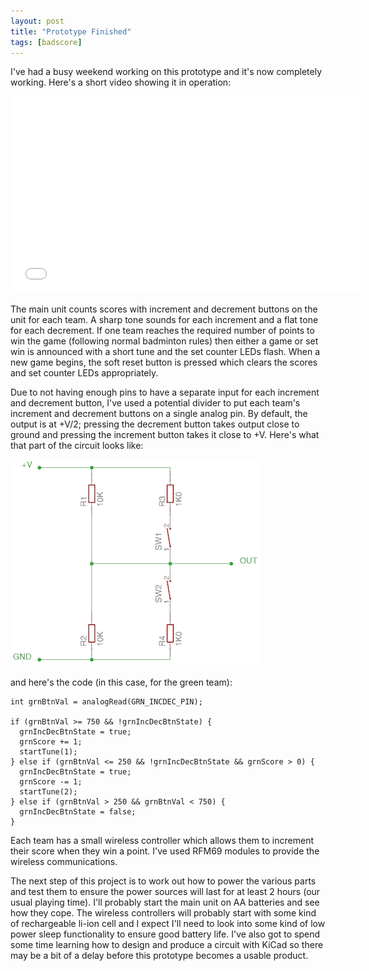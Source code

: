 ```yaml
---
layout: post
title: "Prototype Finished"
tags: [badscore]
---
```


I've had a busy weekend working on this prototype and it's now completely working.  Here's a short video showing it in operation:

<div align="center">
<iframe width="560" height="315" src="//www.youtube.com/embed/zP7rkjwITfw" frameborder="0" allowfullscreen></iframe>
</div>

The main unit counts scores with increment and decrement buttons on the unit for each team.  A sharp tone sounds for each increment and a flat tone for each decrement.  If one team reaches the required number of points to win the game (following normal badminton rules) then either a game or set win is announced with a short tune and the set counter LEDs flash.  When a new game begins, the soft reset button is pressed which clears the scores and set counter LEDs appropriately.

Due to not having enough pins to have a separate input for each increment and decrement button, I've used a potential divider to put each team's increment and decrement buttons on a single analog pin.  By default, the output is at +V/2; pressing the decrement button takes output close to ground and pressing the increment button takes it close to +V.  Here's what that part of the circuit looks like:

![](/images/badscore/sch-sw.png)

and here's the code (in this case, for the green team):

    int grnBtnVal = analogRead(GRN_INCDEC_PIN);

    if (grnBtnVal >= 750 && !grnIncDecBtnState) {
      grnIncDecBtnState = true;
      grnScore += 1;
      startTune(1);
    } else if (grnBtnVal <= 250 && !grnIncDecBtnState && grnScore > 0) {
      grnIncDecBtnState = true;
      grnScore -= 1;
      startTune(2);
    } else if (grnBtnVal > 250 && grnBtnVal < 750) {
      grnIncDecBtnState = false;
    }

Each team has a small wireless controller which allows them to increment their score when they win a point.  I've used RFM69 modules to provide the wireless communications.

The next step of this project is to work out how to power the various parts and test them to ensure the power sources will last for at least 2 hours (our usual playing time).  I'll probably start the main unit on AA batteries and see how they cope.  The wireless controllers will probably start with some kind of rechargeable li-ion cell and I expect I'll need to look into some kind of low power sleep functionality to ensure good battery life.  I've also got to spend some time learning how to design and produce a circuit with KiCad so there may be a bit of a delay before this prototype becomes a usable product.
